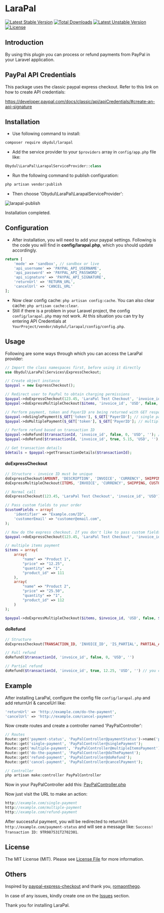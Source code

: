 # LaraPal
[![Latest Stable Version](https://poser.pugx.org/obydul/larapal/v/stable)](https://packagist.org/packages/obydul/larapal)
[![Total Downloads](https://poser.pugx.org/obydul/larapal/downloads)](https://packagist.org/packages/obydul/larapal)
[![Latest Unstable Version](https://poser.pugx.org/obydul/larapal/v/unstable)](https://packagist.org/packages/obydul/larapal)
[![License](https://poser.pugx.org/obydul/larapal/license)](https://packagist.org/packages/obydul/larapal)

<a name="introduction"></a>
## Introduction

By using this plugin you can process or refund payments from PayPal in your Laravel application.

<a name="paypal-api-credentials"></a>
## PayPal API Credentials

This package uses the classic paypal express checkout. Refer to this link on how to create API credentials:

https://developer.paypal.com/docs/classic/api/apiCredentials/#create-an-api-signature

<a name="installation"></a>
## Installation

* Use following command to install:

```bash
composer require obydul/larapal
```

* Add the service provider to your `$providers` array in `config/app.php` file like: 

```php
Obydul\LaraPal\LarapalServiceProvider::class
```

* Run the following command to publish configuration:

```bash
php artisan vendor:publish
```
*  Then choose 'Obydul\LaraPal\LarapalServiceProvider':

![larapal-publish](https://user-images.githubusercontent.com/13184472/51436553-8c4e9b00-1cb9-11e9-8a03-ff55841ec3df.png)

Installation completed.

<a name="configuration"></a>
## Configuration

* After installation, you will need to add your paypal settings. Following is the code you will find in **config/larapal.php**, which you should update accordingly.

```php
return [
    'mode' => 'sandbox', // sandbox or live
    'api_username' => 'PAYPAL_API_USERNAME',
    'api_password' => 'PAYPAL_API_PASSWORD',
    'api_signature' => 'PAYPAL_API_SIGNATURE',
    'returnUrl' => 'RETURN_URL',
    'cancelUrl' => 'CANCEL_URL'
];
```
* Now clear config cache: `php artisan config:cache`. You can also clear cache: `php artisan cache:clear`.
* Still if there is a problem in your Laravel project, the config `config/larapal.php` may not work. At this situation you can try by entering API Credentials at `YourProject/vendor/obydul/larapal/config/config.php`.

<a name="usage"></a>
## Usage

Following are some ways through which you can access the LaraPal provider:

```php
// Import the class namespaces first, before using it directly
use Obydul\LaraPal\Services\ExpressCheckout;

// Create object instance
$paypal = new ExpressCheckout();

// Redirect user to PayPal to obtain charging permissions
$paypal->doExpressCheckout(123.45, 'LaraPal Test Checkout', 'invoice_id', 'USD'); // single payment
$paypal->doExpressMultipleCheckout($items, 'invoice_id', 'USD', false, $customFields); // multiple items

// Perform payment, token and PayerID are being returned with GET response from PayPal
$paypal->doSinglePayment($_GET['token'], $_GET['PayerID']; // single payment
$paypal->doMultiplePayment($_GET['token'], $_GET['PayerID']; // multiple payment

// Perform refund based on transaction ID
$paypal->doRefund($transactionId, 'invoice_id', false, 0, 'USD', ''); // full refund
$paypal->doRefund($transactionId, 'invoice_id', true, 5.15, 'USD', ''); // partial refund

// Get transaction details 
$details = $paypal->getTransactionDetails($transactionId);
```

#### doExpressCheckout
```php
// Structure - invoice ID must be unique
doExpressCheckout(AMOUNT, 'DESCRIPTION', 'INVOICE', 'CURRENCY', SHIPPING, CUSTOMFIELDS);
doExpressMultipleCheckout(ITEMS, 'INVOICE', 'CURRENCY', SHIPPING, CUSTOMFIELDS);

// Normal call
doExpressCheckout(123.45, 'LaraPal Test Checkout', 'invoice_id', 'USD');

// Pass custom fields to your order
$customFields = array(
    'identifier' => "Example.com/ID",
    'customerEmail' => "customer@email.com",
);

// Now do the express checkout. If you don't like to pass custom fields, then remove $customFields.
$paypal->doExpressCheckout(123.45, 'LaraPal Test Checkout', 'invoice_id', 'USD', false, $customFields);

// multiple items payment
$items = array(
    array(
        "name" => "Product 1",
        "price" => "12.25",
        "quantity" => "1",
        "product_id" => 111
    ),
    array(
        "name" => "Product 2",
        "price" => "25.50",
        "quantity" => "1",
        "product_id" => 112
    )
);

$paypal->doExpressMultipleCheckout($items, $invoice_id, 'USD', false, $customFields);

```

#### doRefund
```php
// Structure
doExpressCheckout(TRANSACTION_ID, 'INVOICE_ID', 'IS_PARTIAL', PARTIAL_AMOUNT, CURRENCY, NOTE);

// Full refund
doRefund($transactionId, 'invoice_id', false, 0, 'USD', '')

// Partial refund
doRefund($transactionId, 'invoice_id', true, 12.25, 'USD', '') // you can pass note also
```

<a name="example"></a>
## Example

After installing LaraPal, configure the config file `config/larapal.php` and add returnUrl & cancelUrl like:
```php
'returnUrl' => 'http://example.com/do-the-payment',
'cancelUrl' => 'http://example.com/cancel-payment'
```
 
Now create routes and create a controller named 'PayPalController':

```php
// Routes
Route::get('payment-status', 'PayPalController@paymentStatus')->name('payment-status');
Route::get('single-payment', 'PayPalController@singlePayment');
Route::get('multiple-payment', 'PayPalController@multipleItemsPayment');
Route::get('do-the-payment', 'PayPalController@doThePayment');
Route::get('refund-payment', 'PayPalController@doRefund');
Route::get('cancel-payment', 'PayPalController@cancelPayment');

// Controller
php artisan make:controller PayPalController
```
Now in your PayPalController add this: [PayPalController.php](https://gist.github.com/mdobydullah/44f52dbb1cf9f954d66a15b93c95640d)

Now just visit the URL to make an action:

```php
http://example.com/single-payment
http://example.com/multiple-payment
http://example.com/refund-payment
```

After successful payment, you will be redirected to returnUrl: `http://example.com/payment-status` and will see a message like: `Success! Transaction ID: 9TR987531T2702301`.

## License

The MIT License (MIT). Please see [License File](https://github.com/mdobydullah/larapal/blob/master/LICENSE) for more information.


<a name=""></a>
## Others
Inspired by [paypal-express-checkout](https://github.com/romaonthego/paypal-express-checkout) and thank you, [romaonthego](https://github.com/romaonthego).

In case of any issues, kindly create one on the [Issues](https://github.com/mdobydullah/larapal/issues) section.


Thank you for installing LaraPal.